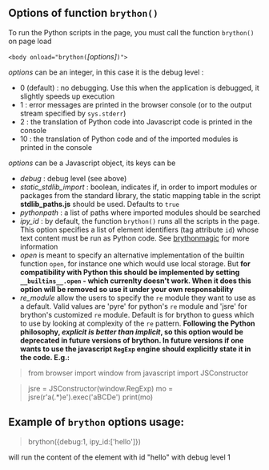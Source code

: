Options of function `brython()`
-------------------------------

To run the Python scripts in the page, you must call the function `brython()` on page load

`<body onload="brython(`*[options]*`)">`

*options* can be an integer, in this case it is the debug level :

- 0 (default) : no debugging. Use this when the application is debugged, it slightly speeds up execution
- 1 : error messages are printed in the browser console (or to the output stream specified by `sys.stderr`)
- 2 : the translation of Python code into Javascript code is printed in the console
- 10 : the translation of Python code and of the imported modules is printed in the console

*options* can be a Javascript object, its keys can be

- *debug* : debug level (see above)
- *static\_stdlib\_import* : boolean, indicates if, in order to import modules or packages from the standard library, the static mapping table in the script __stdlib\_paths.js__ should be used. Defaults to `true`
- *pythonpath* : a list of paths where imported modules should be searched
- *ipy_id* : by default, the function `brython()` runs all the scripts in the page. This option specifies a list of element identifiers (tag attribute `id`) whose text content must be run as Python code. See [brythonmagic](https://github.com/kikocorreoso/brythonmagic) for more information
- *open* is meant to specify an alternative implementation of the builtin function `open`, for instance one which would use local storage. But **for compatibility with Python this should be implemented by setting `__builtins__.open` - which currenlty doesn't work. When it does this option will be removed so use it under your own responsability** 
- *re_module* allow the users to specify the `re` module they want to use as a default. Valid values are 'pyre' for python's `re` module and 'jsre' for brython's customized `re` module. Default is for brython to guess which to use by looking at complexity of the `re` pattern. **Following the Python philosophy, *explicit is better than implicit*, so this option would be deprecated in future versions of brython. In future versions if one wants to use the javascript `RegExp` engine should explicitly state it in the code. E.g.:**

>    from browser import window
>    from javascript import JSConstructor

>    jsre = JSConstructor(window.RegExp)
>    mo = jsre(r'a(.*)e').exec('aBCDe')
>    print(mo)

Example of `brython` options usage:
-----------------------------------

>    brython({debug:1, ipy_id:['hello']})

will run the content of the element with id "hello" with debug level 1
